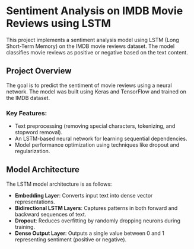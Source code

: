 # Sentiment Analysis on IMDB Movie Reviews using LSTM

This project implements a sentiment analysis model using LSTM (Long Short-Term Memory) on the IMDB movie reviews dataset. The model classifies movie reviews as positive or negative based on the text content.

## Project Overview

The goal is to predict the sentiment of movie reviews using a neural network. The model was built using Keras and TensorFlow and trained on the IMDB dataset.

### Key Features:
- Text preprocessing (removing special characters, tokenizing, and stopword removal).
- An LSTM-based neural network for learning sequential dependencies.
- Model performance optimization using techniques like dropout and regularization.

## Model Architecture

The LSTM model architecture is as follows:
- **Embedding Layer**: Converts input text into dense vector representations.
- **Bidirectional LSTM Layers**: Captures patterns in both forward and backward sequences of text.
- **Dropout**: Reduces overfitting by randomly dropping neurons during training.
- **Dense Output Layer**: Outputs a single value between 0 and 1 representing sentiment (positive or negative).
